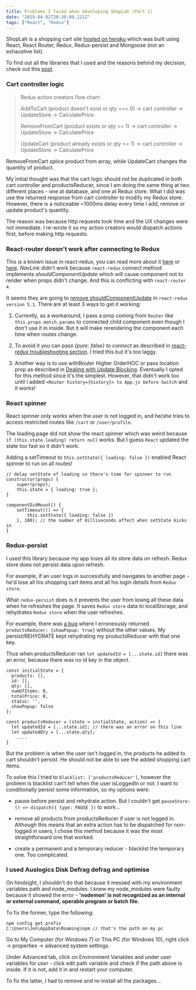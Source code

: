 ```yaml
---
title: Problems I faced when developing ShopLah (Part 1)
date: "2019-04-02T20:30:00.121Z"
tags: ["React", "Redux"]
---
```


ShopLah is a shopping cart site [hosted on heroku](https://jenlky-shopping-cart.herokuapp.com/) which was built using React, React Router, Redux, Redux-persist and Mongoose (not an exhaustive list). 

To find out all the libraries that I used and the reasons behind my decision, 
check out this [post](/reasons-for-choosing-shoplah-libraries/).


### Cart controller logic ###
> Redux action creators flow chart:
>
> AddToCart (product doesn't exist or qty === 0) -> cart controller -> UpdateStore -> CalculatePrice
>
> RemoveFromCart (product exists or qty >= 1) -> cart controller -> UpdateStore -> CalculatePrice
>
> UpdateCart (product already exists or qty >= 1) -> cart controller -> UpdateStore -> CalculatePrice

RemoveFromCart splice product from array, while UpdateCart changes the quantity of product.

My initial thought was that the cart logic should not be duplicated in both cart controller and productsReducer, since I am doing the same thing at two different places - one at database, and one at Redux store. What I did was use the returned response from cart controller to modify my Redux store. However, there is a noticeable ~1000ms delay every time I add, remove or update product's quantity. 

The reason was because http requests took time and the UX changes were not immediate. I re-wrote it so my action creators would dispatch actions first, before making http requests.


### React-router doesn't work after connecting to Redux ###
This is a known issue in react-redux, you can read more about it [here](https://github.com/reduxjs/react-redux/issues/507)
or [here](https://github.com/reduxjs/react-redux/blob/master/docs/troubleshooting.md#my-views-arent-updating-when-something-changes-outside-of-redux).
*NavLink* didn't work because `react-redux` connect method implements *shouldComponentUpdate* which will cause component not to render when props didn't change. And this is conflicting with `react-router 4`. 

It seems they are going to [remove shouldComponentUpdate](https://github.com/reactjs/react-redux/pull/625) in `react-redux version 5.1`. 
There are at least 3 ways to get it working:

  1. Currently, as a workaround, I pass a prop coming from `Router` like `this.props.match.params` to connected child component even though I don't use it in inside. But it will make rerendering the component each time when routes change.

  2. To avoid it you can pass *{pure: false} to connect* as described in [react-redux troubleshooting section](https://github.com/reduxjs/react-redux/blob/master/docs/troubleshooting.md#my-views-arent-updating-when-something-changes-outside-of-redux). I tried this but it's too laggy.

  3. Another way is to use withRouter Higher OrderHOC or pass location prop as described in [Dealing with Update Blocking](https://reacttraining.com/react-router/web/guides/dealing-with-update-blocking). Eventually I opted for this method since it's the simplest. 
  However, that didn't work too until I added `<Router history={history}> to App.js before Switch` and it works!


### React spinner ###
React spinner only works when the user is not logged in, and he/she tries to access restricted routes like `/cart` or `/user/profile`. 

The loading page did not show the react spinner which was weird because `if (this.state.loading) return null` works. But I guess `React` updated the state too fast so it didn't work. 

Adding a setTimeout to `this.setState({ loading: false })` enabled React spinner to run on all routes!

```
// delay setState of loading so there's time for spinner to run 
constructor(props) {
    super(props);
    this.state = { loading: true };
}

componentDidMount() {
    setTimeout(() => {
        this.setState({ loading: false })
    }, 100); // the number of milliseconds affect when setState kicks in
}
```


### Redux-persist ###
I used this library because my app loses all its store data on refresh. Redux store does not persist data upon refresh. 

For example, if an user logs in successfully and navigates to another page - he'd lose all his shopping cart items and all his login details from `Redux store`. 

What `redux-persist` does is it prevents the user from losing all these data when he refreshes the page. It saves `Redux store` data to localStorage, and rehydrates `Redux store` when the user refreshes. 

For example, there was [a bug](https://stackoverflow.com/questions/55412223/react-redux-typeerror-invalid-attempt-to-spread-non-iterable-instance) where I erroneously returned `productsReducer: {showPopup: true}` without the other values. My persist/REHYDRATE kept rehydrating my productsReducer with that one key.

Thus when productsReducer ran `let updatedId = [...state.id]` there was an error, because there was no id key in the object.

```
const initialState = {
  products: [],
  id: [],
  qty: [],
  numOfItems: 0,
  totalPrice: 0,
  status: '',
  showPopup: false
};

const productsReducer = (state = initialState, action) => {
  let updatedId = [...state.id]; // there was an error on this line
  let updatedQty = [...state.qty];
    ....
}
```

But the problem is when the user isn't logged in, the products he added to cart shouldn't persist. He should not be able to see the added shopping cart items.

To solve this I tried to `blacklist: ['productsReducer']`, however the problem is blacklist can't tell when the user isLoggedIn or not. I want to conditionally persist some information, so my options were:

- pause before persist and rehydrate action. But I couldn't get `pauseStore: () => dispatch({ type: PAUSE })` to work...

- remove all products from productsReducer if user is not logged in.
Although this means that an extra action has to be dispatched for non-logged in users, I chose this method because it was the most straightforward one that worked.

- create a permanent and a temporary reducer - blacklist the temporary one. Too complicated.


### I used Auslogics Disk Defrag defrag and optimise ###
On hindsight, I shouldn't do that because it messed with my environment variables path and node\_modules. I knew my node\_modules were faulty because it showed the error -
**'nodemon' is not recognized as an internal or external command, operable program or batch file.**

To fix the former, type the following:

```
npm config get prefix
C:\Users\Jen\AppData\Roaming\npm // that's the path on my pc
```

Go to My Computer (for Windows 7) or This PC (for Windows 10), right click -> properties -> advanced system settings. 

Under Advanced tab, click on Environment Variables and under user variables for *user* - click edit path variable and check if the path above is inside. If it is not, add it in and restart your computer.

To fix the latter, I had to remove and re-install all the packages...